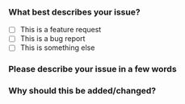 <!---
Please check the box that fits your issue the best.
To check a box, enter an 'x' into the box.
-->
### What best describes your issue?
- [ ] This is a feature request
- [ ] This is a bug report
- [ ] This is something else

### Please describe your issue in a few words
<!---
Make sure your issue title is reflective of this.
-->

### Why should this be added/changed?
<!---
Only applicable if your issue isn't a bug report.
if it is, feel free to remove this part from your issue
-->
